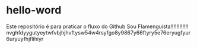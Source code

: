 # hello-word
Este repositório é para praticar o fluxo do Github
Sou Flamenguista!!!!!!!!!!!! nvghfdyygutyeytwfvbjhjhvftysw54w4rsyfgo8y9867y66ftyry5e76eryugfyur6uryuyfhjflihiyr
